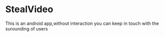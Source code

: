 StealVideo
==========

This is an android app,without interaction you can keep in touch with the surounding of users